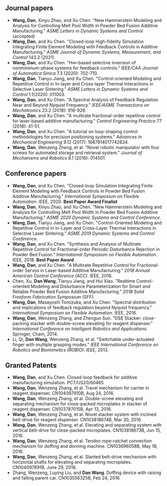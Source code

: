 ## Journal papers

- **Wang, Dan**, Xinyu Zhao, and Xu Chen. "New Hammerstein Modeling and Analysis for Controlling Melt Pool Width in Powder Bed Fusion Additive Manufacturing." *ASME Letters in Dynamic Systems and Control* (accepted)
- **Wang, Dan**, and Xu Chen. "Closed-loop High-fidelity Simulation Integrating Finite Element Modeling with Feedback Controls in Additive Manufacturing." *ASME Journal of Dynamic Systems, Measurement, and Control* 143.2 (2021).
- **Wang, Dan**, and Xu Chen. "H∞-based selective inversion of nonminimum-phase systems for feedback controls." *IEEE/CAA Journal of Automatica Sinica* 7.3 (2020): 702-710.
- **Wang, Dan**, Tianyu Jiang, and Xu Chen. "Control-oriented Modeling and Repetitive Control in In-layer and Cross-layer Thermal Interactions in Selective Laser Sintering." *ASME Letters in Dynamic Systems and Control* 1.1(2020): 011003.
- **Wang, Dan**, and Xu Chen. "A Spectral Analysis of Feedback Regulation Near and Beyond Nyquist Frequency." *IEEE/ASME Transactions on Mechatronics* 23.2 (2018): 916-926.
- **Wang, Dan**, and Xu Chen. "A multirate fractional-order repetitive control for laser-based additive manufacturing." *Control Engineering Practice* 77 (2018): 41-51.
- **Wang, Dan**, and Xu Chen. "A tutorial on loop-shaping control methodologies for precision positioning systems." *Advances in Mechanical Engineering* 9.12 (2017): 1687814017742824.
- **Wang, Dan**, Wenzeng Zhang, et al. "Novel robotic manipulator with four screws for automated storage and retrieval system." *Journal of Mechanisms and Robotics* 8.1 (2016): 014501.

## Conference papers

- **Wang, Dan**, and Xu Chen. "Closed-loop Simulation Integrating Finite Element Modeling with Feedback Controls in Powder Bed Fusion Additive Manufacturing." *International Symposium on Flexible Automation*. IEEE, 2020. **Best Paper Award Finalist**
- **Wang, Dan**, Xinyu Zhao, and Xu Chen. "New Hammerstein Modeling and Analysis for Controlling Melt Pool Width in Powder Bed Fusion Additive Manufacturing." *ASME 2020 Dynamic Systems and Control Conference*.
- **Wang, Dan**, Tianyu Jiang, and Xu Chen. "Control-Oriented Modeling and Repetitive Control in In-Layer and Cross-Layer Thermal Interactions in Selective Laser Sintering." *ASME 2019 Dynamic Systems and Control Conference*.
- **Wang, Dan**, and Xu Chen. "Synthesis and Analysis of Multirate Repetitive Control for Fractional-order Periodic Disturbance Rejection in Powder Bed Fusion." *International Symposium on Flexible Automation*. IEEE, 2018. **Best Paper Award**
- **Wang, Dan**, and Xu Chen. "A Multirate Repetitive Control for Fractional-order Servos in Laser-based Additive Manufacturing." *2018 Annual American Control Conference (ACC)*. IEEE, 2018.
- Chen, Xu, **Dan Wang**, Tianyu Jiang, and Hui Xiao. "Realtime Control-oriented Modeling and Disturbance Parameterization for Smart and Reliable Powder Bed Fusion Additive Manufacturing." *2018 Solid Freeform Fabrication Symposium (SFF)*.
- **Wang, Dan**, Masayoshi Tomizuka, and Xu Chen. "Spectral distribution and implications of feedback regulation beyond Nyquist frequency." *International Symposium on Flexible Automation*. IEEE, 2016.
- **Wang, Dan**, Wenzeng Zhang, and Zhenguo Sun. "DSE Stacker: close-packing stacker with double-screw elevating for reagent dispenser." *International Conference on Intelligent Robotics and Applications*. Springer, Cham, 2014.
- Li, Qi, **Dan Wang**, Wenzeng Zhang, et al. "Switchable under-actuated finger with multiple grasping modes." *IEEE International Conference on Robotics and Biomimetics (ROBIO)*. IEEE, 2013.

## Granted Patents

- **Wang, Dan**, and Xu Chen. Closed-loop feedback for additive manufacturing simulation. PCT/US20/60465
- **Wang, Dan**, Wenzeng Zhang, et al. Travel mechanism for carrier in reagent dispenser. CN104097910B, Aug 24, 2016.
- **Wang, Dan**, Wenzeng Zhang, et al. Double-screw elevating and separating mechanism for close-packed microplates in stacker of reagent dispenser. CN103787015B, Apr 13, 2016.
- **Wang, Dan**, Wenzeng Zhang, et al. Novel stacker system with inclined belt-drive for reagent dispenser. CN103818674B, Mar 30, 2016.
- **Wang, Dan**, Wenzeng Zhang, et al. Elevating and separating system with vertical belt-drive for close-packed microplates. CN103818673B, Jun 15, 2016.
- **Wang, Dan**, Wenzeng Zhang, et al. Tendon rope-ratchet connection mechanism for doffing and donning machine. CN103696058B, May 18, 2016.
- **Wang, Dan**, Wenzeng Zhang, et al. Slanted belt-drive mechanism with horizontal shafts for elevating and separating microplates. CN104097891B, June 29, 2016.
- Zhang, Wenzeng, Luying Liu, and **Dan Wang**. Doffing device with raising and falling parent car. CN103556325B, Feb 24, 2016.


